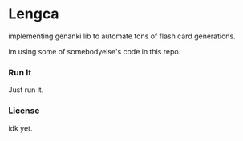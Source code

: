 
# Lengca

implementing genanki lib to automate tons of flash card generations.

im using some of somebodyelse's code in this repo.

### Run It

Just run it.

### License

idk yet.